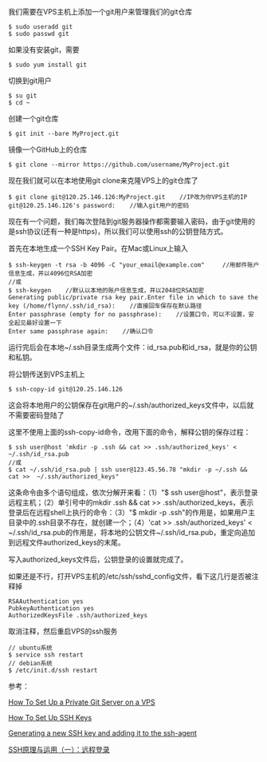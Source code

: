 我们需要在VPS主机上添加一个git用户来管理我们的git仓库

``` shell
$ sudo useradd git
$ sudo passwd git
```

如果没有安装git，需要

``` shell
$ sudo yum install git
```

切换到git用户

``` shell
$ su git
$ cd ~
```

创建一个git仓库

``` shell
$ git init --bare MyProject.git
```

镜像一个GitHub上的仓库

``` shell
$ git clone --mirror https://github.com/username/MyProject.git
```

现在我们就可以在本地使用git clone来克隆VPS上的git仓库了

``` shell
$ git clone git@120.25.146.126:MyProject.git    //IP改为你VPS主机的IP
git@120.25.146.126's password:    //输入git用户的密码
```

现在有一个问题，我们每次登陆到git服务器操作都需要输入密码，由于git使用的是ssh协议(还有一种是https)，所以我们可以使用ssh的公钥登陆方式。

首先在本地生成一个SSH Key Pair。在Mac或Linux上输入

``` shell
$ ssh-keygen -t rsa -b 4096 -C "your_email@example.com"     //用邮件账户信息生成，并以4096位RSA加密
//或
$ ssh-keygen    //默认以本地的账户信息生成，并以2048位RSA加密
Generating public/private rsa key pair.Enter file in which to save the key (/home/flynn/.ssh/id_rsa):    //直接回车保存在默认路径
Enter passphrase (empty for no passphrase):    //设置口令，可以不设置，安全起见最好设置一下
Enter same passphrase again:    //确认口令
```

运行完后会在本地~/.ssh目录生成两个文件：id\_rsa.pub和id\_rsa，就是你的公钥和私钥。

将公钥传送到VPS主机上

``` shell
$ ssh-copy-id git@120.25.146.126
```

这会将本地用户的公钥保存在git用户的~/.ssh/authorized\_keys文件中，以后就不需要密码登陆了

这里不使用上面的ssh-copy-id命令，改用下面的命令，解释公钥的保存过程：

``` shell
$ ssh user@host 'mkdir -p .ssh && cat >> .ssh/authorized_keys' < ~/.ssh/id_rsa.pub
//或
$ cat ~/.ssh/id_rsa.pub | ssh user@123.45.56.78 "mkdir -p ~/.ssh && cat >>  ~/.ssh/authorized_keys"
```

这条命令由多个语句组成，依次分解开来看：（1）"$ ssh user@host"，表示登录远程主机；（2）单引号中的mkdir .ssh && cat &gt;&gt; .ssh/authorized\_keys，表示登录后在远程shell上执行的命令：（3）"$ mkdir -p .ssh"的作用是，如果用户主目录中的.ssh目录不存在，就创建一个；（4）'cat &gt;&gt; .ssh/authorized\_keys' &lt; ~/.ssh/id\_rsa.pub的作用是，将本地的公钥文件~/.ssh/id\_rsa.pub，重定向追加到远程文件authorized\_keys的末尾。

写入authorized\_keys文件后，公钥登录的设置就完成了。

如果还是不行，打开VPS主机的/etc/ssh/sshd\_config文件，看下这几行是否被注释掉

``` shell
RSAAuthentication yes
PubkeyAuthentication yes
AuthorizedKeysFile .ssh/authorized_keys
```

取消注释，然后重启VPS的ssh服务

``` shell
// ubuntu系统
$ service ssh restart
// debian系统
$ /etc/init.d/ssh restart
```

参考：

[How To Set Up a Private Git Server on a VPS](https://www.digitalocean.com/community/tutorials/how-to-set-up-a-private-git-server-on-a-vps)

[How To Set Up SSH Keys](https://www.digitalocean.com/community/tutorials/how-to-set-up-ssh-keys--2)

[Generating a new SSH key and adding it to the ssh-agent](https://help.github.com/articles/generating-a-new-ssh-key-and-adding-it-to-the-ssh-agent/)

[SSH原理与运用（一）：远程登录](http://www.ruanyifeng.com/blog/2011/12/ssh_remote_login.html)


